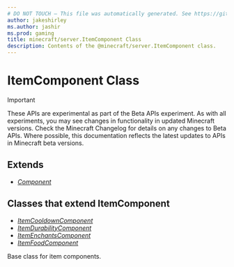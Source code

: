 ```yaml
---
# DO NOT TOUCH — This file was automatically generated. See https://github.com/mojang/minecraftapidocsgenerator to modify descriptions, examples, etc.
author: jakeshirley
ms.author: jashir
ms.prod: gaming
title: minecraft/server.ItemComponent Class
description: Contents of the @minecraft/server.ItemComponent class.
---
```

# ItemComponent Class
>[!IMPORTANT]
>These APIs are experimental as part of the Beta APIs experiment. As with all experiments, you may see changes in functionality in updated Minecraft versions. Check the Minecraft Changelog for details on any changes to Beta APIs. Where possible, this documentation reflects the latest updates to APIs in Minecraft beta versions.
## Extends
- [*Component*](Component.md)

## Classes that extend ItemComponent
- [*ItemCooldownComponent*](ItemCooldownComponent.md)
- [*ItemDurabilityComponent*](ItemDurabilityComponent.md)
- [*ItemEnchantsComponent*](ItemEnchantsComponent.md)
- [*ItemFoodComponent*](ItemFoodComponent.md)

Base class for item components.

